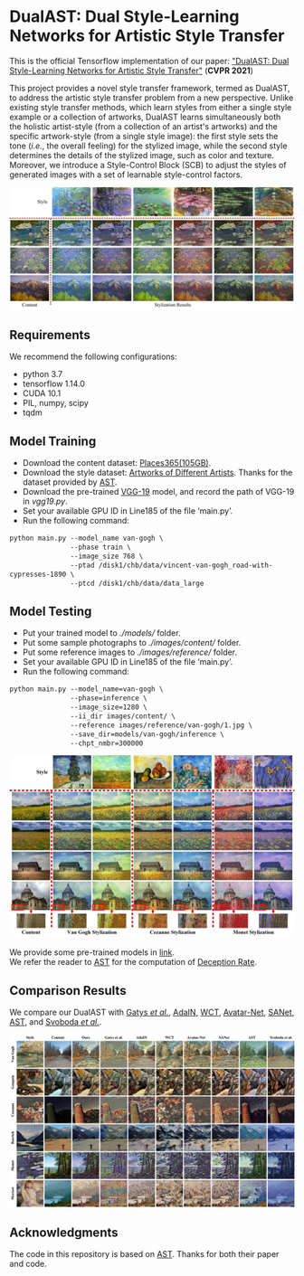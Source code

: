 # DualAST: Dual Style-Learning Networks for Artistic Style Transfer
This is the official Tensorflow implementation of our paper: ["DualAST: Dual Style-Learning Networks for Artistic Style Transfer"](https://openaccess.thecvf.com/content/CVPR2021/papers/Chen_DualAST_Dual_Style-Learning_Networks_for_Artistic_Style_Transfer_CVPR_2021_paper.pdf) (**CVPR 2021**)  
  
This project provides a novel style transfer framework, termed as DualAST, to address the artistic style transfer problem from a new perspective. Unlike existing style transfer methods, which learn styles from either a single style example or a collection of artworks, DualAST learns simultaneously both the holistic artist-style (from a collection of an artist's artworks) and the specific artwork-style (from a single style image): the first style sets the tone (*i.e.*, the overall feeling) for the stylized image, while the second style determines the details of the stylized image, such as color and texture. Moreover, we introduce a Style-Control Block (SCB) to adjust the styles of generated images with a set of learnable style-control factors.  
  
![image](https://github.com/HalbertCH/DualAST/blob/main/results/1.png)  
  
## Requirements  
We recommend the following configurations:  
- python 3.7
- tensorflow 1.14.0
- CUDA 10.1
- PIL, numpy, scipy
- tqdm
  
## Model Training  
- Download the content dataset: [Places365(105GB)](http://data.csail.mit.edu/places/places365/train_large_places365standard.tar).
- Download the style dataset: [Artworks of Different Artists](https://drive.google.com/drive/folders/1WxWxIhqqtkx4CwBVem7ZSr_ay9JJCiOh?usp=sharing). Thanks for the dataset provided by [AST](https://github.com/CompVis/adaptive-style-transfer).
- Download the pre-trained [VGG-19](https://drive.google.com/drive/folders/1n7VazSzdVdAN8Bp392KYQGVshg9pTdQ4?usp=sharing) model, and record the path of VGG-19 in *vgg19.py*.
- Set your available GPU ID in Line185 of the file ‘main.py’.
- Run the following command:
```
python main.py --model_name van-gogh \
               --phase train \
               --image_size 768 \
               --ptad /disk1/chb/data/vincent-van-gogh_road-with-cypresses-1890 \
               --ptcd /disk1/chb/data/data_large
```
  
## Model Testing
- Put your trained model to *./models/* folder.
- Put some sample photographs to *./images/content/* folder.
- Put some reference images to *./images/reference/* folder.
- Set your available GPU ID in Line185 of the file ‘main.py’.
- Run the following command:
```
python main.py --model_name=van-gogh \
               --phase=inference \
               --image_size=1280 \
               --ii_dir images/content/ \
               --reference images/reference/van-gogh/1.jpg \
               --save_dir=models/van-gogh/inference \
               --chpt_nmbr=300000
```
![image](https://github.com/HalbertCH/DualAST/blob/main/results/2.png) 
  
We provide some pre-trained models in [link](https://drive.google.com/drive/folders/1n7VazSzdVdAN8Bp392KYQGVshg9pTdQ4?usp=sharing).  
We refer the reader to [AST](https://github.com/CompVis/adaptive-style-transfer) for the computation of [Deception Rate](https://github.com/CompVis/adaptive-style-transfer/tree/master/evaluation).  
  
## Comparison Results
We compare our DualAST with [Gatys *et al.*](https://github.com/anishathalye/neural-style), [AdaIN](https://github.com/naoto0804/pytorch-AdaIN), [WCT](https://github.com/eridgd/WCT-TF), [Avatar-Net](https://github.com/LucasSheng/avatar-net), [SANet](https://github.com/GlebBrykin/SANET), [AST](https://github.com/CompVis/adaptive-style-transfer), and [Svoboda *et al.*](https://github.com/nnaisense/conditional-style-transfer).  
  
![image](https://github.com/HalbertCH/DualAST/blob/main/results/3.png)  

## Acknowledgments
The code in this repository is based on [AST](https://github.com/CompVis/adaptive-style-transfer). Thanks for both their paper and code.
